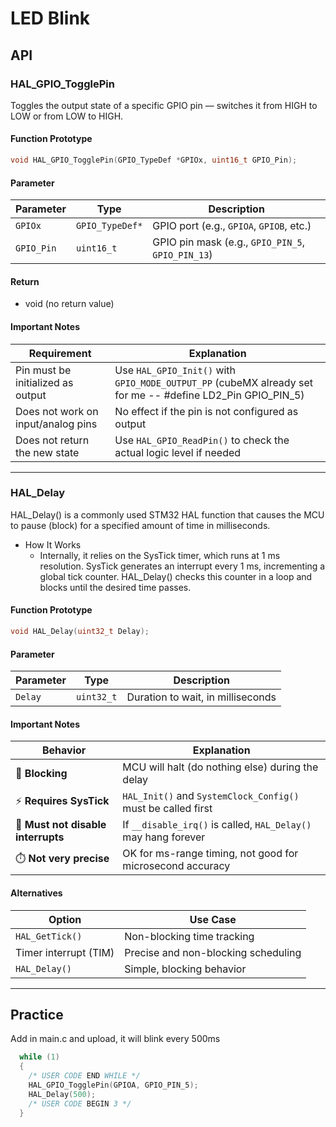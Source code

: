 # LED Blink
## API
### HAL_GPIO_TogglePin

Toggles the output state of a specific GPIO pin — switches it from HIGH to LOW or from LOW to HIGH.



#### Function Prototype

```c
void HAL_GPIO_TogglePin(GPIO_TypeDef *GPIOx, uint16_t GPIO_Pin);
```
#### Parameter
| Parameter  | Type            | Description                                       |
| ---------- | --------------- | ------------------------------------------------- |
| `GPIOx`    | `GPIO_TypeDef*` | GPIO port (e.g., `GPIOA`, `GPIOB`, etc.)          |
| `GPIO_Pin` | `uint16_t`      | GPIO pin mask (e.g., `GPIO_PIN_5`, `GPIO_PIN_13`) |
#### Return
* void (no return value)
#### Important Notes
| Requirement                        | Explanation                                                        |
| ---------------------------------- | ------------------------------------------------------------------ |
| Pin must be initialized as output  | Use `HAL_GPIO_Init()` with `GPIO_MODE_OUTPUT_PP` (cubeMX already set for me -- #define LD2_Pin GPIO_PIN_5)|
| Does not work on input/analog pins | No effect if the pin is not configured as output                   |
| Does not return the new state      | Use `HAL_GPIO_ReadPin()` to check the actual logic level if needed |
---
### HAL_Delay

HAL_Delay() is a commonly used STM32 HAL function that causes the MCU to pause (block) for a specified amount of time in milliseconds.
- How It Works
  - Internally, it relies on the SysTick timer, which runs at 1 ms resolution.
SysTick generates an interrupt every 1 ms, incrementing a global tick counter.
HAL_Delay() checks this counter in a loop and blocks until the desired time passes.

#### Function Prototype
``` c
void HAL_Delay(uint32_t Delay);
```
#### Parameter
| Parameter | Type       | Description                       |
| --------- | ---------- | --------------------------------- |
| `Delay`   | `uint32_t` | Duration to wait, in milliseconds |

####  Important Notes

| Behavior                           | Explanation                                                    |
| ---------------------------------- | -------------------------------------------------------------- |
| 🛑 **Blocking**                    | MCU will halt (do nothing else) during the delay               |
| ⚡ **Requires SysTick**             | `HAL_Init()` and `SystemClock_Config()` must be called first   |
| 🐞 **Must not disable interrupts** | If `__disable_irq()` is called, `HAL_Delay()` may hang forever |
| ⏱️ **Not very precise**            | OK for ms-range timing, not good for microsecond accuracy      |

#### Alternatives
| Option                | Use Case                            |
| --------------------- | ----------------------------------- |
| `HAL_GetTick()`       | Non-blocking time tracking          |
| Timer interrupt (TIM) | Precise and non-blocking scheduling |
| `HAL_Delay()`         | Simple, blocking behavior           |

---

## Practice
Add in main.c and upload, it will blink every 500ms
```c
  while (1)
  {
    /* USER CODE END WHILE */
    HAL_GPIO_TogglePin(GPIOA, GPIO_PIN_5);
    HAL_Delay(500);
    /* USER CODE BEGIN 3 */
  }
```